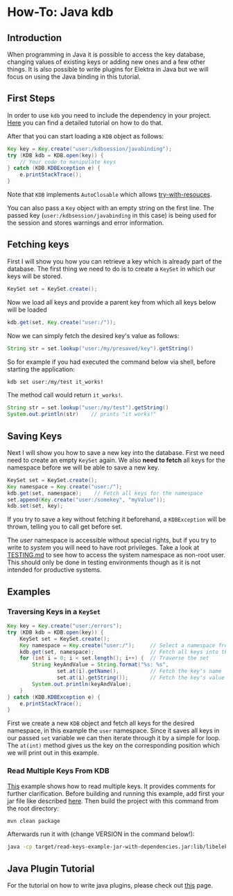 # How-To: Java kdb

## Introduction

When programming in Java it is possible to access the key database, changing values of existing keys or adding new ones and a few other things. It is also possible to write plugins for Elektra in Java but we will focus on using the Java
binding in this tutorial.

## First Steps

In order to use `kdb` you need to include the dependency in your project. [Here](../../src/bindings/jna/README.md) you can find a detailed tutorial on how to do that.

After that you can start loading a `KDB` object as follows:

```java
Key key = Key.create("user:/kdbsession/javabinding");
try (KDB kdb = KDB.open(key)) {
    // Your code to manipulate keys
} catch (KDB.KDBException e) {
    e.printStackTrace();
}
```

Note that `KDB` implements `AutoClosable` which allows [try-with-resouces](https://docs.oracle.com/javase/tutorial/essential/exceptions/tryResourceClose.html).

You can also pass a `Key` object with an empty string on the first line. The passed key (`user:/kdbsession/javabinding` in this case) is being used for the session and stores warnings and error information.

## Fetching keys

First I will show you how you can retrieve a key which is already part of the database. The first thing we need to do is to create a `KeySet` in which our keys will be stored.

```java
KeySet set = KeySet.create();
```

Now we load all keys and provide a parent key from which all keys below will be loaded

```java
kdb.get(set, Key.create("user:/"));
```

Now we can simply fetch the desired key's value as follows:

```java
String str = set.lookup("user:/my/presaved/key").getString()
```

So for example if you had executed the command below via shell, before starting the application:

```bash
kdb set user:/my/test it_works!
```

The method call would return `it_works!`.

```java
String str = set.lookup("user:/my/test").getString()
System.out.println(str)    // prints "it works!"
```

## Saving Keys

Next I will show you how to save a new key into the database. First we need need to create an empty `KeySet` again. We also **need to fetch** all keys for the namespace before we will be able to save a new key.

```java
KeySet set = KeySet.create();
Key namespace = Key.create("user:/");
kdb.get(set, namespace);    // Fetch all keys for the namespace
set.append(Key.create("user:/somekey", "myValue"));
kdb.set(set, key);
```

If you try to save a key without fetching it beforehand, a `KDBException` will be thrown, telling you to call get before set.

The _user_ namespace is accessible without special rights, but if you try to write to _system_ you will need to have root
privileges. Take a look at [TESTING.md](/doc/TESTING.md) to see how to access the system namespace as non-root user. This should only be done in testing
environments though as it is not intended for productive systems.

## Examples

### Traversing Keys in a `KeySet`

```java
Key key = Key.create("user:/errors");
try (KDB kdb = KDB.open(key)) {
    KeySet set = KeySet.create();
    Key namespace = Key.create("user:/");     // Select a namespace from which all keys should be fetched
    kdb.get(set, namespace);                  // Fetch all keys into the set object
    for (int i = 0; i < set.length(); i++) {  // Traverse the set
        String keyAndValue = String.format("%s: %s",
                set.at(i).getName(),          // Fetch the key's name
                set.at(i).getString());       // Fetch the key's value
        System.out.println(keyAndValue);
    }
} catch (KDB.KDBException e) {
    e.printStackTrace();
}
```

First we create a new `KDB` object and fetch all keys for the desired namespace, in this example the `user` namespace. Since it saves all
keys in our passed `set` variable we can then iterate through it by a simple for loop.
The `at(int)` method gives us the key on the corresponding position which we will print out in this example.

### Read Multiple Keys From KDB

[This](../../examples/external/java/read-keys-example) example shows how to read multiple keys. It provides comments for further clarification.
Before building and running this example, add first your jar file like described [here](../../examples/external/java/read-keys-example/README.md).
Then build the project with this command from the root directory:

```sh
mvn clean package
```

Afterwards run it with (change VERSION in the command below!):

```sh
java -cp target/read-keys-example-jar-with-dependencies.jar:lib/libelektra-VERSION.jar org.libelektra.app.App
```

## Java Plugin Tutorial

For the tutorial on how to write java plugins, please check out [this](/doc/tutorials/java-plugins.md) page.
